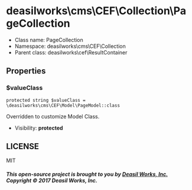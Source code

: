 deasilworks\cms\CEF\Collection\PageCollection
===============






* Class name: PageCollection
* Namespace: deasilworks\cms\CEF\Collection
* Parent class: deasilworks\cef\ResultContainer





Properties
----------


### $valueClass

    protected string $valueClass = \deasilworks\cms\CEF\Model\PageModel::class

Overridden to customize Model Class.



* Visibility: **protected**




## LICENSE

MIT

##### This open-source project is brought to you by [Deasil Works, Inc.](http://deasil.works/) Copyright &copy; 2017 Deasil Works, Inc.